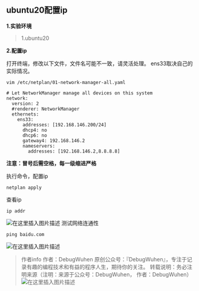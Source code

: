 ## ubuntu20配置ip
**1.实验环境**
>1.ubuntu20

**2.配置ip**

打开终端，修改以下文件，文件名可能不一致，请灵活处理。
ens33取决自己的实际情况。
```
vim /etc/netplan/01-network-manager-all.yaml
```

```
# Let NetworkManager manage all devices on this system
network:
  version: 2
  #renderer: NetworkManager
  ethernets:
    ens33:
      addresses: [192.168.146.200/24]
      dhcp4: no
      dhcp6: no
      gateway4: 192.168.146.2
      nameservers:
        addresses: [192.168.146.2,8.8.8.8]

```
**注意：冒号后需空格，每一级缩进严格**

执行命令，配置ip
```
netplan apply
```

查看ip
```
ip addr
```
![在这里插入图片描述](https://img-blog.csdnimg.cn/20201229030302356.png?x-oss-process=image/watermark,type_ZmFuZ3poZW5naGVpdGk,shadow_10,text_aHR0cHM6Ly9ibG9nLmNzZG4ubmV0L3FxXzQzOTM4MDUy,size_16,color_FFFFFF,t_70)
测试网络连通性
```
ping baidu.com
```
![在这里插入图片描述](https://img-blog.csdnimg.cn/20201229030355306.png?x-oss-process=image/watermark,type_ZmFuZ3poZW5naGVpdGk,shadow_10,text_aHR0cHM6Ly9ibG9nLmNzZG4ubmV0L3FxXzQzOTM4MDUy,size_16,color_FFFFFF,t_70)
>作者info
作者：DebugWuhen
原创公众号：『DebugWuhen』，专注于记录有趣的编程技术和有益的程序人生，期待你的关注。
转载说明：务必注明来源（注明：来源于公众号：DebugWuhen， 作者：DebugWuhen）
![在这里插入图片描述](https://img-blog.csdnimg.cn/20200706013520101.png?x-oss-process=image/watermark,type_ZmFuZ3poZW5naGVpdGk,shadow_10,text_aHR0cHM6Ly9ibG9nLmNzZG4ubmV0L3FxXzQzOTM4MDUy,size_16,color_FFFFFF,t_70)